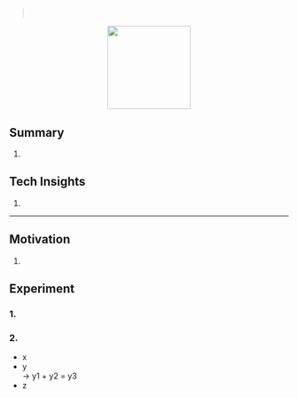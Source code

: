 # 
> [](https://arxiv.org/abs/)<br>
> 
<div align=center><img src="/figures/.01.png" style="height: 150px; width: auto;"/></div>

## Summary 
1. 

## Tech Insights 
1. 

---

## Motivation 
1. 

## Experiment
### 1.
### 2. 
- x
- y<br>
&rarr; y1 + y2 = y3
- z
